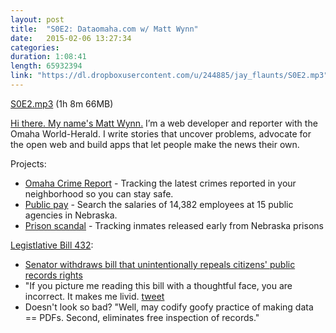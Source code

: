 ```yaml
---
layout: post
title:  "S0E2: Dataomaha.com w/ Matt Wynn"
date:   2015-02-06 13:27:34
categories: 
duration: 1:08:41 
length: 65932394
link: "https://dl.dropboxusercontent.com/u/244885/jay_flaunts/S0E2.mp3"
---
```


<a href="{{site.dropbox_url}}/S0E2.mp3" target="_blank">S0E2.mp3</a> (1h 8m 66MB) 


[Hi there. My name's Matt Wynn.](http://mattwynn.net/) I’m a web developer and reporter with 
the Omaha World-Herald. I write stories that uncover problems, advocate for the open web and 
build apps that let people make the news their own.

Projects:

* [Omaha Crime Report](http://omahacrimereport.com/) - Tracking the latest crimes 
reported in your neighborhood so you can stay safe.
* [Public pay](http://dataomaha.com/salaries) - Search the salaries of 14,382 employees at 15 
public agencies in Nebraska.
* [Prison scandal](http://dataomaha.com/prison) - Tracking inmates released early from Nebraska prisons

[Legistlative Bill 432](http://www.nebraskalegislature.gov/FloorDocs/104/PDF/Intro/LB432.pdf):

* [Senator withdraws bill that unintentionally repeals citizens' public records rights](http://www.omaha.com/news/legislature/senator-withdraws-bill-that-unintentionally-repeals-citizens-public-records-rights/article_ae59958d-34e1-597a-b688-6576d46b8773.html#.VMvAGn8leHA.twitter)
* "If you picture me reading this bill with a thoughtful face, you are incorrect. It makes me livid. 
[tweet](https://twitter.com/mattwynn/status/558679098281574401)
* Doesn't look so bad? "Well, may codify goofy practice of making data == PDFs. 
Second, eliminates free inspection of records."


